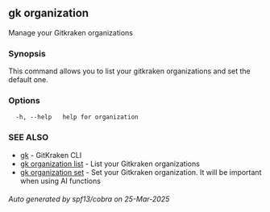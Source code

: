 ## gk organization

Manage your Gitkraken organizations

### Synopsis


This command allows you to list your gitkraken organizations and set the default one.


### Options

```
  -h, --help   help for organization
```

### SEE ALSO

* [gk](gk.md)	 - GitKraken CLI
* [gk organization list](gk_organization_list.md)	 - List your Gitkraken organizations
* [gk organization set](gk_organization_set.md)	 - Set your Gitkraken organization. It will be important when using AI functions

###### Auto generated by spf13/cobra on 25-Mar-2025
